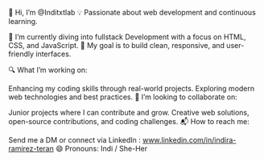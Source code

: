 👋 Hi, I’m @Inditxtlab
💡 Passionate about web development and continuous learning.

🚀 I’m currently diving into fullstack Development with a focus on HTML, CSS, and JavaScript.
🎯 My goal is to build clean, responsive, and user-friendly interfaces.

🔍 What I’m working on:

Enhancing my coding skills through real-world projects.
Exploring modern web technologies and best practices.
🤝 I’m looking to collaborate on:

Junior projects where I can contribute and grow.
Creative web solutions, open-source contributions, and coding challenges.
📬 How to reach me:

Send me a DM or connect via LinkedIn : www.linkedin.com/in/indira-ramirez-teran
😄 Pronouns: Indi / She-Her
<!---
Inditxtlab/Inditxtlab is a ✨ special ✨ repository because its `README.md` (this file) appears on your GitHub profile.
You can click the Preview link to take a look at your changes.
--->

